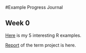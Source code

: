 #Example Progress Journal

## Week 0

[Here](files/example_homework_0.html) is my 5 interesting R examples.

[Report](files/code.R) of the term project is here.
